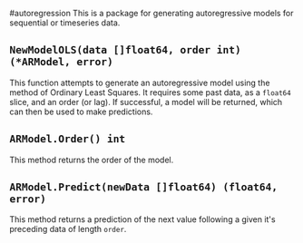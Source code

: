 #autoregression
This is a package for generating autoregressive models for sequential or timeseries data.

## `NewModelOLS(data []float64, order int) (*ARModel, error)`
This function attempts to generate an autoregressive model using the method of Ordinary Least Squares. It requires some past data, as a `float64` slice, and an order (or lag). If successful, a model will be returned, which can then be used to make predictions.

## `ARModel.Order() int`
This method returns the order of the model.

## `ARModel.Predict(newData []float64) (float64, error)`
This method returns a prediction of the next value following a given it's preceding data of length `order`.

